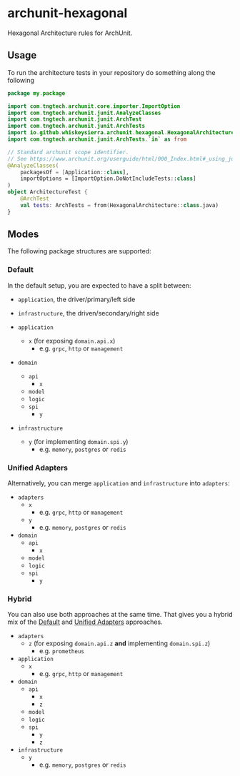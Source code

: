 # archunit-hexagonal

Hexagonal Architecture rules for ArchUnit.

## Usage

To run the architecture tests in your repository do something along the following

```kotlin
package my.package

import com.tngtech.archunit.core.importer.ImportOption
import com.tngtech.archunit.junit.AnalyzeClasses
import com.tngtech.archunit.junit.ArchTest
import com.tngtech.archunit.junit.ArchTests
import io.github.whiskeysierra.archunit.hexagonal.HexagonalArchitecture
import com.tngtech.archunit.junit.ArchTests.`in` as from

// Standard archunit scope identifier. 
// See https://www.archunit.org/userguide/html/000_Index.html#_using_junit_support_with_kotlin
@AnalyzeClasses(
    packagesOf = [Application::class],
    importOptions = [ImportOption.DoNotIncludeTests::class]
)
object ArchitectureTest {
    @ArchTest
    val tests: ArchTests = from(HexagonalArchitecture::class.java)
}
```

## Modes

The following package structures are supported:

### Default

In the default setup, you are expected to have a split between:
* `application`, the driver/primary/left side
* `infrastructure`, the driven/secondary/right side

* `application`
    * `x` (for exposing `domain.api.x`)
        * e.g. `grpc`, `http` or `management`
* `domain`
    * `api`
        * `x`
    * `model`
    * `logic`
    * `spi`
        * `y`
* `infrastructure`
    * `y` (for implementing `domain.spi.y`)
        * e.g. `memory`, `postgres` or `redis`

### Unified Adapters

Alternatively, you can merge `application` and `infrastructure` into `adapters`:

* `adapters`
    * `x`
        * e.g. `grpc`, `http` or `management`
    * `y`
        * e.g. `memory`, `postgres` or `redis`
* `domain`
    * `api`
        * `x`
    * `model`
    * `logic`
    * `spi`
        * `y`

### Hybrid

You can also use both approaches at the same time.
That gives you a hybrid mix of the [Default](#default) and [Unified Adapters](#unified-adapters) approaches.

* `adapters`
    * `z` (for exposing `domain.api.z` **and** implementing `domain.spi.z`)
      * e.g. `prometheus`
* `application`
    * `x`
        * e.g. `grpc`, `http` or `management`
* `domain`
    * `api`
        * `x`
        * `z`
    * `model`
    * `logic`
    * `spi`
        * `y`
        * `z`
* `infrastructure`
    * `y`
        * e.g. `memory`, `postgres` or `redis`
